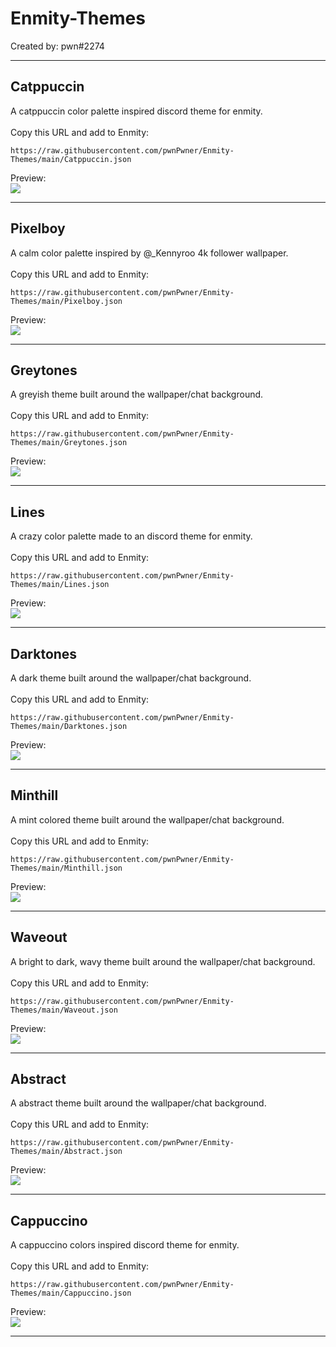 # Enmity-Themes

Created by: pwn#2274

- - - -

## Catppuccin
A catppuccin color palette inspired discord theme for enmity.<br>
<br>
Copy this URL and add to Enmity:
```
https://raw.githubusercontent.com/pwnPwner/Enmity-Themes/main/Catppuccin.json
```
Preview:<br>
![](/.assets/images/catppuccin.png)

- - - -

## Pixelboy
A calm color palette inspired by @_Kennyroo 4k follower wallpaper.<br>
<br>
Copy this URL and add to Enmity:
```
https://raw.githubusercontent.com/pwnPwner/Enmity-Themes/main/Pixelboy.json
```
Preview:<br>
![](/.assets/images/pixelboy.png)

- - - -

## Greytones
A greyish theme built around the wallpaper/chat background.<br>
<br>
Copy this URL and add to Enmity:
```
https://raw.githubusercontent.com/pwnPwner/Enmity-Themes/main/Greytones.json
```
Preview:<br>
![](/.assets/images/greytones.png)

- - - -

## Lines
A crazy color palette made to an discord theme for enmity.<br>
<br>
Copy this URL and add to Enmity:
```
https://raw.githubusercontent.com/pwnPwner/Enmity-Themes/main/Lines.json
```
Preview:<br>
![](/.assets/images/lines.png)

- - - -

## Darktones
A dark theme built around the wallpaper/chat background.<br>
<br>
Copy this URL and add to Enmity:
```
https://raw.githubusercontent.com/pwnPwner/Enmity-Themes/main/Darktones.json
```
Preview:<br>
![](/.assets/images/darktones.png)

- - - -

## Minthill
A mint colored theme built around the wallpaper/chat background.<br>
<br>
Copy this URL and add to Enmity:
```
https://raw.githubusercontent.com/pwnPwner/Enmity-Themes/main/Minthill.json
```
Preview:<br>
![](/.assets/images/minthill.png)

- - - -

## Waveout
A bright to dark, wavy theme built around the wallpaper/chat background.<br>
<br>
Copy this URL and add to Enmity:
```
https://raw.githubusercontent.com/pwnPwner/Enmity-Themes/main/Waveout.json
```
Preview:<br>
![](/.assets/images/waveout.png)

- - - -

## Abstract
A abstract theme built around the wallpaper/chat background.<br>
<br>
Copy this URL and add to Enmity:
```
https://raw.githubusercontent.com/pwnPwner/Enmity-Themes/main/Abstract.json
```
Preview:<br>
![](/.assets/images/abstract.png)

- - - -

## Cappuccino
A cappuccino colors inspired discord theme for enmity.<br>
<br>
Copy this URL and add to Enmity:
```
https://raw.githubusercontent.com/pwnPwner/Enmity-Themes/main/Cappuccino.json
```
Preview:<br>
![](/.assets/images/cappuccino.png)

- - - -
